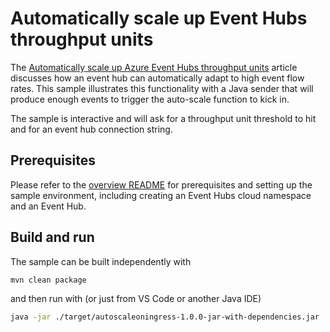 # Automatically scale up Event Hubs throughput units

The [Automatically scale up Azure Event Hubs throughput units](https://docs.microsoft.com/azure/event-hubs/event-hubs-auto-inflate) article discusses how an event hub can automatically adapt to high event flow rates. This sample illustrates this functionality with a Java sender that will produce enough events to trigger the auto-scale function to kick in. 

The sample is interactive and will ask for a throughput unit threshold to hit and for an event hub connection string.

## Prerequisites

Please refer to the [overview README](../../readme.md) for prerequisites and setting up the sample environment, including creating an Event Hubs cloud namespace and an Event Hub. 

## Build and run

The sample can be built independently with 

```bash
mvn clean package
```

and then run with (or just from VS Code or another Java IDE)

```bash
java -jar ./target/autoscaleoningress-1.0.0-jar-with-dependencies.jar
```